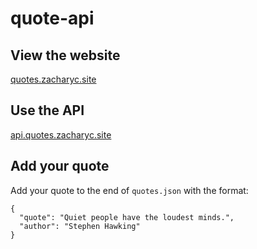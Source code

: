 # quote-api

## View the website
[quotes.zacharyc.site](http://quotes.zacharyc.site/)
## Use the API
[api.quotes.zacharyc.site](https://api.quotes.zacharyc.site/)

## Add your quote
Add your quote to the end of `quotes.json` with the format:
```
{
  "quote": "Quiet people have the loudest minds.",
  "author": "Stephen Hawking"
}
```
